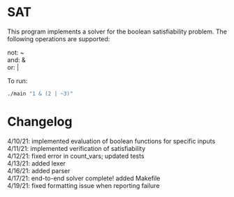 # SAT
This program implements a solver for the boolean satisfiability problem. The following operations are supported:

not: ~  
and: &  
or: |  

To run:
```bash
./main "1 & (2 | ~3)"
```

# Changelog
4/10/21: implemented evaluation of boolean functions for specific inputs  
4/11/21: implemented verification of satisfiability  
4/12/21: fixed error in count_vars; updated tests  
4/13/21: added lexer  
4/16/21: added parser  
4/17/21: end-to-end solver complete! added Makefile  
4/19/21: fixed formatting issue when reporting failure
